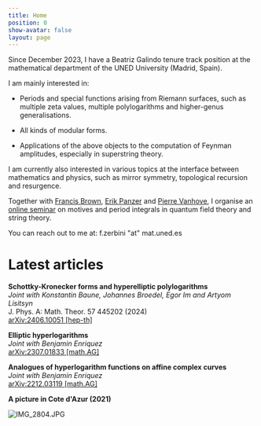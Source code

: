 ```yaml
---
title: Home
position: 0
show-avatar: false
layout: page
---
```


Since December 2023, I have a Beatriz Galindo tenure track position at the mathematical department of the UNED University (Madrid, Spain).

I am mainly interested in:

* Periods and special functions arising from Riemann surfaces, such as multiple zeta values, multiple polylogarithms and higher-genus generalisations.

* All kinds of modular forms.

* Applications of the above objects to the computation of Feynman amplitudes, especially in superstring theory.

I am currently also interested in various topics at the interface between mathematics and physics, such as mirror symmetry, topological recursion and resurgence.

Together with [Francis Brown](https://www.maths.ox.ac.uk/people/francis.brown), [Erik Panzer](http://people.maths.ox.ac.uk/panzer/) and [Pierre Vanhove](https://sites.google.com/site/vanhovepierre/pierre-vanhove--en), I organise an [online seminar](https://www.ihes.fr/\~vanhove/motivefeynman-2023.html) on motives and period integrals in quantum field theory and string theory.

You can reach out to me at: f.zerbini "at" mat.uned.es

# Latest articles

**Schottky-Kronecker forms and hyperelliptic polylogarithms**\
*Joint with Konstantin Baune, Johannes Broedel, Egor Im and Artyom Lisitsyn*\
J. Phys. A: Math. Theor. 57 445202 (2024)\
[arXiv:2406.10051 \[hep-th\]](https://arxiv.org/abs/2406.10051)

**Elliptic hyperlogarithms**\
*Joint with Benjamin Enriquez*\
[arXiv:2307.01833 \[math.AG\]](https://arxiv.org/abs/2307.01833)

**Analogues of hyperlogarithm functions on affine complex curves**\
*Joint with Benjamin Enriquez*\
[arXiv:2212.03119 \[math.AG\]](https://arxiv.org/abs/2212.03119)

**A picture in Cote d'Azur (2021)**

![IMG_2804.JPG](/uploads/IMG_2804.JPG)